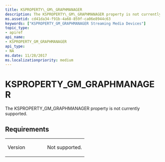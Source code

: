 ```yaml
---
title: KSPROPERTY\_GM\_GRAPHMANAGER
description: The KSPROPERTY\_GM\_GRAPHMANAGER property is not currently supported.
ms.assetid: cd41da34-f91b-4a68-859f-ca06e8944c63
keywords: ["KSPROPERTY_GM_GRAPHMANAGER Streaming Media Devices"]
topic_type:
- apiref
api_name:
- KSPROPERTY_GM_GRAPHMANAGER
api_type:
- NA
ms.date: 11/28/2017
ms.localizationpriority: medium
---
```


# KSPROPERTY\_GM\_GRAPHMANAGER


The KSPROPERTY\_GM\_GRAPHMANAGER property is not currently supported.

Requirements
------------

<table>
<colgroup>
<col width="50%" />
<col width="50%" />
</colgroup>
<tbody>
<tr class="odd">
<td><p>Version</p></td>
<td><p>Not supported.</p></td>
</tr>
</tbody>
</table>

 

 





